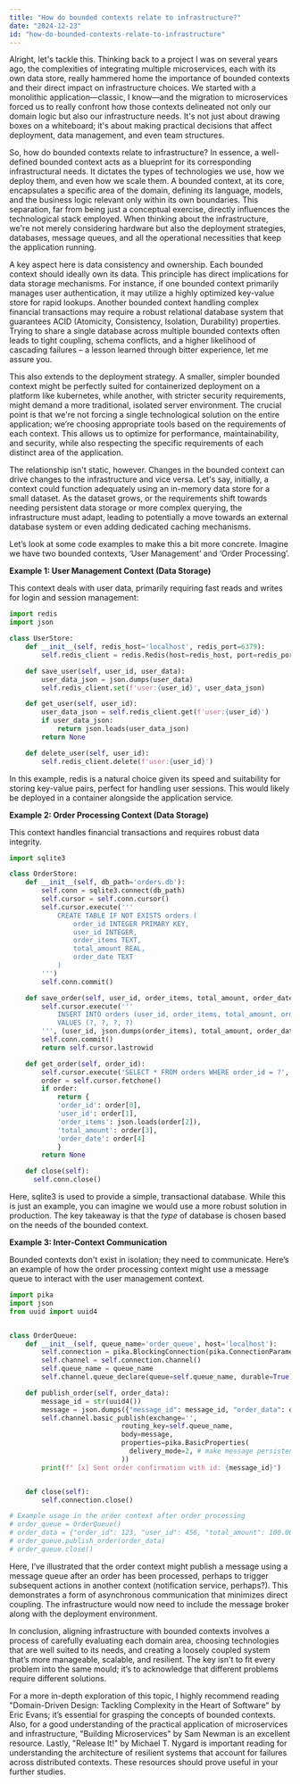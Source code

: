 ```yaml
---
title: "How do bounded contexts relate to infrastructure?"
date: "2024-12-23"
id: "how-do-bounded-contexts-relate-to-infrastructure"
---
```


Alright, let's tackle this. Thinking back to a project I was on several years ago, the complexities of integrating multiple microservices, each with its own data store, really hammered home the importance of bounded contexts and their direct impact on infrastructure choices. We started with a monolithic application—classic, I know—and the migration to microservices forced us to really confront how those contexts delineated not only our domain logic but also our infrastructure needs. It's not just about drawing boxes on a whiteboard; it's about making practical decisions that affect deployment, data management, and even team structures.

So, how do bounded contexts relate to infrastructure? In essence, a well-defined bounded context acts as a blueprint for its corresponding infrastructural needs. It dictates the types of technologies we use, how we deploy them, and even how we scale them. A bounded context, at its core, encapsulates a specific area of the domain, defining its language, models, and the business logic relevant only within its own boundaries. This separation, far from being just a conceptual exercise, directly influences the technological stack employed. When thinking about the infrastructure, we're not merely considering hardware but also the deployment strategies, databases, message queues, and all the operational necessities that keep the application running.

A key aspect here is data consistency and ownership. Each bounded context should ideally own its data. This principle has direct implications for data storage mechanisms. For instance, if one bounded context primarily manages user authentication, it may utilize a highly optimized key-value store for rapid lookups. Another bounded context handling complex financial transactions may require a robust relational database system that guarantees ACID (Atomicity, Consistency, Isolation, Durability) properties. Trying to share a single database across multiple bounded contexts often leads to tight coupling, schema conflicts, and a higher likelihood of cascading failures – a lesson learned through bitter experience, let me assure you.

This also extends to the deployment strategy. A smaller, simpler bounded context might be perfectly suited for containerized deployment on a platform like kubernetes, while another, with stricter security requirements, might demand a more traditional, isolated server environment. The crucial point is that we're not forcing a single technological solution on the entire application; we’re choosing appropriate tools based on the requirements of each context. This allows us to optimize for performance, maintainability, and security, while also respecting the specific requirements of each distinct area of the application.

The relationship isn't static, however. Changes in the bounded context can drive changes to the infrastructure and vice versa. Let's say, initially, a context could function adequately using an in-memory data store for a small dataset. As the dataset grows, or the requirements shift towards needing persistent data storage or more complex querying, the infrastructure must adapt, leading to potentially a move towards an external database system or even adding dedicated caching mechanisms.

Let’s look at some code examples to make this a bit more concrete. Imagine we have two bounded contexts, ‘User Management’ and ‘Order Processing’.

**Example 1: User Management Context (Data Storage)**

This context deals with user data, primarily requiring fast reads and writes for login and session management:

```python
import redis
import json

class UserStore:
    def __init__(self, redis_host='localhost', redis_port=6379):
        self.redis_client = redis.Redis(host=redis_host, port=redis_port)

    def save_user(self, user_id, user_data):
        user_data_json = json.dumps(user_data)
        self.redis_client.set(f'user:{user_id}', user_data_json)

    def get_user(self, user_id):
        user_data_json = self.redis_client.get(f'user:{user_id}')
        if user_data_json:
            return json.loads(user_data_json)
        return None

    def delete_user(self, user_id):
        self.redis_client.delete(f'user:{user_id}')
```

In this example, redis is a natural choice given its speed and suitability for storing key-value pairs, perfect for handling user sessions. This would likely be deployed in a container alongside the application service.

**Example 2: Order Processing Context (Data Storage)**

This context handles financial transactions and requires robust data integrity.

```python
import sqlite3

class OrderStore:
    def __init__(self, db_path='orders.db'):
        self.conn = sqlite3.connect(db_path)
        self.cursor = self.conn.cursor()
        self.cursor.execute('''
            CREATE TABLE IF NOT EXISTS orders (
                order_id INTEGER PRIMARY KEY,
                user_id INTEGER,
                order_items TEXT,
                total_amount REAL,
                order_date TEXT
            )
        ''')
        self.conn.commit()

    def save_order(self, user_id, order_items, total_amount, order_date):
        self.cursor.execute('''
            INSERT INTO orders (user_id, order_items, total_amount, order_date)
            VALUES (?, ?, ?, ?)
        ''', (user_id, json.dumps(order_items), total_amount, order_date))
        self.conn.commit()
        return self.cursor.lastrowid

    def get_order(self, order_id):
        self.cursor.execute('SELECT * FROM orders WHERE order_id = ?', (order_id,))
        order = self.cursor.fetchone()
        if order:
            return {
            'order_id': order[0],
            'user_id': order[1],
            'order_items': json.loads(order[2]),
            'total_amount': order[3],
            'order_date': order[4]
            }
        return None

    def close(self):
      self.conn.close()
```

Here, sqlite3 is used to provide a simple, transactional database. While this is just an example, you can imagine we would use a more robust solution in production. The key takeaway is that the *type* of database is chosen based on the needs of the bounded context.

**Example 3: Inter-Context Communication**

Bounded contexts don't exist in isolation; they need to communicate. Here’s an example of how the order processing context might use a message queue to interact with the user management context.

```python
import pika
import json
from uuid import uuid4


class OrderQueue:
    def __init__(self, queue_name='order_queue', host='localhost'):
        self.connection = pika.BlockingConnection(pika.ConnectionParameters(host=host))
        self.channel = self.connection.channel()
        self.queue_name = queue_name
        self.channel.queue_declare(queue=self.queue_name, durable=True)

    def publish_order(self, order_data):
        message_id = str(uuid4())
        message = json.dumps({"message_id": message_id, "order_data": order_data})
        self.channel.basic_publish(exchange='',
                            routing_key=self.queue_name,
                            body=message,
                            properties=pika.BasicProperties(
                              delivery_mode=2, # make message persistent
                            ))
        print(f" [x] Sent order confirmation with id: {message_id}")


    def close(self):
        self.connection.close()

# Example usage in the order context after order processing
# order_queue = OrderQueue()
# order_data = {"order_id": 123, "user_id": 456, "total_amount": 100.00}
# order_queue.publish_order(order_data)
# order_queue.close()
```

Here, I’ve illustrated that the order context might publish a message using a message queue after an order has been processed, perhaps to trigger subsequent actions in another context (notification service, perhaps?). This demonstrates a form of asynchronous communication that minimizes direct coupling. The infrastructure would now need to include the message broker along with the deployment environment.

In conclusion, aligning infrastructure with bounded contexts involves a process of carefully evaluating each domain area, choosing technologies that are well suited to its needs, and creating a loosely coupled system that’s more manageable, scalable, and resilient. The key isn't to fit every problem into the same mould; it’s to acknowledge that different problems require different solutions.

For a more in-depth exploration of this topic, I highly recommend reading "Domain-Driven Design: Tackling Complexity in the Heart of Software" by Eric Evans; it’s essential for grasping the concepts of bounded contexts. Also, for a good understanding of the practical application of microservices and infrastructure, "Building Microservices" by Sam Newman is an excellent resource. Lastly, "Release It!" by Michael T. Nygard is important reading for understanding the architecture of resilient systems that account for failures across distributed contexts. These resources should prove useful in your further studies.
